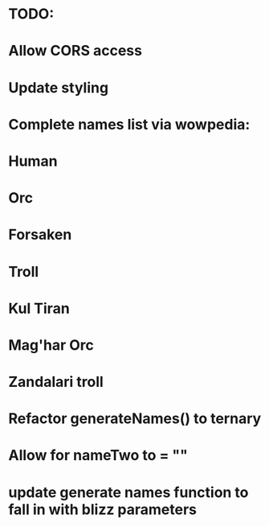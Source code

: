 # TODO: 
# Allow CORS access
# Update styling

# Complete names list via wowpedia:
  # Human
  # Orc
  # Forsaken
  # Troll
  # Kul Tiran
  # Mag'har Orc
  # Zandalari troll

# Refactor generateNames() to ternary
# Allow for nameTwo to = ""
# update generate names function to fall in with blizz parameters

